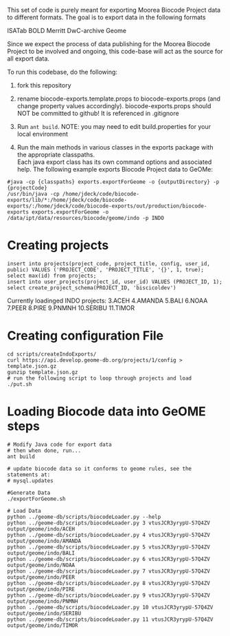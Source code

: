 This set of code is purely meant for exporting Moorea Biocode Project data to different formats.
The goal is to export data in the following formats

ISATab
BOLD
Merritt
DwC-archive
Geome

Since we expect the process of data publishing for the Moorea Biocode Project to be involved and ongoing,
this code-base will act as the source for all export data.   

To run this codebase, do the following:

1. fork this repository

2. rename biocode-exports.template.props to biocode-exports.props (and change property values accordingly).
biocode-exports.props should NOT be committed to github!  It is referenced in .gitignore

3. Run `ant build`.  NOTE: you may need to edit build.properties for your local environment

4. Run the main methods in various classes in the exports package with the appropriate classpaths.  
Each java export class has its own command options and associated help.
The following example exports Biocode Project data to GeOMe:

```
#java -cp {classpaths} exports.exportForGeome -o {outputDirectory} -p {projectCode}
/usr/bin/java -cp /home/jdeck/code/biocode-exports/lib/*:/home/jdeck/code/biocode-exports/:/home/jdeck/code/biocode-exports/out/production/biocode-exports exports.exportForGeome -o /data/ipt/data/resources/biocode/geome/indo -p INDO
```

# Creating projects
```
insert into projects(project_code, project_title, config, user_id, public) VALUES ('PROJECT_CODE', 'PROJECT_TITLE', '{}', 1, true);
select max(id) from projects;
insert into user_projects(project_id, user_id) VALUES (PROJECT_ID, 1);
select create_project_schema(PROJECT_ID, 'biscicoldev')
```
Currently loadinged INDO projects:
3.ACEH  4.AMANDA  5.BALI  6.NOAA  7.PEER  8.PIRE  9.PNMNH  10.SERIBU  11.TIMOR

# Creating configuration File
```
cd scripts/createIndoExports/
curl https://api.develop.geome-db.org/projects/1/config > template.json.gz
gunzip template.json.gz
# run the following script to loop through projects and load
./put.sh
```

# Loading Biocode data into GeOME steps
```
# Modify Java code for export data
# then when done, run...
ant build

# update biocode data so it conforms to geome rules, see the statements at:
# mysql.updates

#Generate Data
./exportForGeome.sh

# Load Data
python ../geome-db/scripts/biocodeLoader.py --help
python ../geome-db/scripts/biocodeLoader.py 3 vtusJCR3yrypU-57Q4ZV output/geome/indo/ACEH
python ../geome-db/scripts/biocodeLoader.py 4 vtusJCR3yrypU-57Q4ZV output/geome/indo/AMANDA
python ../geome-db/scripts/biocodeLoader.py 5 vtusJCR3yrypU-57Q4ZV output/geome/indo/BALI
python ../geome-db/scripts/biocodeLoader.py 6 vtusJCR3yrypU-57Q4ZV output/geome/indo/NOAA
python ../geome-db/scripts/biocodeLoader.py 7 vtusJCR3yrypU-57Q4ZV output/geome/indo/PEER
python ../geome-db/scripts/biocodeLoader.py 8 vtusJCR3yrypU-57Q4ZV output/geome/indo/PIRE
python ../geome-db/scripts/biocodeLoader.py 9 vtusJCR3yrypU-57Q4ZV output/geome/indo/PNMNH
python ../geome-db/scripts/biocodeLoader.py 10 vtusJCR3yrypU-57Q4ZV output/geome/indo/SERIBU
python ../geome-db/scripts/biocodeLoader.py 11 vtusJCR3yrypU-57Q4ZV output/geome/indo/TIMOR
```
